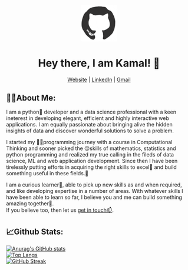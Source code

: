 <div align="center">
  <img width="100px" src="git_cat.gif" alt="github cat" />
  <h1>Hey there, I am Kamal! 👋</h1>
  <a href="https://kishorkamal.netlify.app">Website</a> | 
   <a href="https://www.linkedin.com/in/kamal-kishor-chaurasiya-a22866192">LinkedIn</a> |
   <a href="mailto:reachmeviamaill@gmail.com">Gmail</a>
</div>

## 🧑‍💻About Me:
I am a python🐍 developer and a data science professional with a keen ineterest in developing elegant, efficient and highly interactive web applications. I am equally passionate about bringing alive the hidden insights of data and discover wonderful solutions to solve a problem.

I started my 🧑‍💻programming journey with a course in Computational Thinking and sooner picked the 😮skills of mathematics, statistics and python programming and realized my true calling in the fileds of data science, ML and web application development. Since then I have been tirelessly putting efforts in acquiring the right skills to excel💯 and build something useful in these fields.🌱

I am a curious learner👀, able to pick up new skills as and when required, and like developing expertise in a number of areas. With whatever skills I have been able to learn so far, I believe you and me can build something amazing together💞️. <br>
If you believe too, then let us <a href="https://www.linkedin.com/in/kamal-kishor-chaurasiya-a22866192/">get in touch📫</a>.

## 📈Github Stats:
[![Anurag's GitHub stats](https://github-readme-stats.vercel.app/api?username=kkamal11&show_icons=true)](https://github.com/anuraghazra/github-readme-stats)<br>
[![Top Langs](https://github-readme-stats.vercel.app/api/top-langs/?username=kkamal11&layout=compact)](https://github.com/anuraghazra/github-readme-stats)<br>
[![GitHub Streak](https://streak-stats.demolab.com/?user=kkamal11)](https://git.io/streak-stats)
